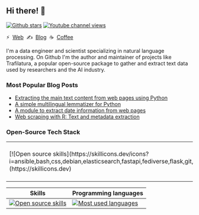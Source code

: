 ## Hi there! 👋

[![Github stars](https://img.shields.io/github/stars/adbar)](https://github.com/adbar)
[![Youtube channel views](https://img.shields.io/youtube/channel/views/UCaKdBA_InKwyTUqUPK5szDw)](https://www.youtube.com/channel/UCaKdBA_InKwyTUqUPK5szDw)

⚡&nbsp;&nbsp;[Web](https://adrien.barbaresi.eu/)&nbsp;&nbsp;✍&nbsp;&nbsp;[Blog](https://adrien.barbaresi.eu/blog/)&nbsp;&nbsp;☕&nbsp;&nbsp;[Coffee](https://ko-fi.com/adbarbaresi)

I'm a data engineer and scientist specializing in natural language processing. On Github I'm the author and maintainer of projects like Trafilatura, a popular open-source package to gather and extract text data used by researchers and the AI industry.


### Most Popular Blog Posts

- [Extracting the main text content from web pages using Python](https://adrien.barbaresi.eu/blog/trafilatura-main-text-content-python.html)
- [A simple multilingual lemmatizer for Python](https://adrien.barbaresi.eu/blog/simple-multilingual-lemmatizer-python.html)
- [A module to extract date information from web pages](https://adrien.barbaresi.eu/blog/python-extract-date-web-pages.html)
- [Web scraping with R: Text and metadata extraction](https://adrien.barbaresi.eu/blog/web-scraping-text-metadata-r.html)


### Open-Source Tech Stack

<table><tr>
<td width="50%">
[![Open source skills](https://skillicons.dev/icons?i=ansible,bash,css,debian,elasticsearch,fastapi,fediverse,flask,git,html,js,latex,linux,md,mint,mysql,nginx,perl,py,r,redis,regex,rust,sqlite,sklearn,tensorflow)](https://skillicons.dev)
</td>
<td width="50%">
[![Most used languages](https://github-readme-stats.vercel.app/api/top-langs/?username=adbar&langs_count=10&layout=compact)](https://github.com/anuraghazra/github-readme-stats)
</td>
</tr></table>

| Skills | Programming languages |
| ------------------ | --------------------- |
| [![Open source skills](https://skillicons.dev/icons?i=ansible,bash,css,debian,elasticsearch,fastapi,fediverse,flask,git,html,js,latex,linux,md,mint,mysql,nginx,perl,py,r,redis,regex,rust,sqlite,sklearn,tensorflow)](https://skillicons.dev) | [![Most used languages](https://github-readme-stats.vercel.app/api/top-langs/?username=adbar&langs_count=10&layout=compact)](https://github.com/anuraghazra/github-readme-stats) |
